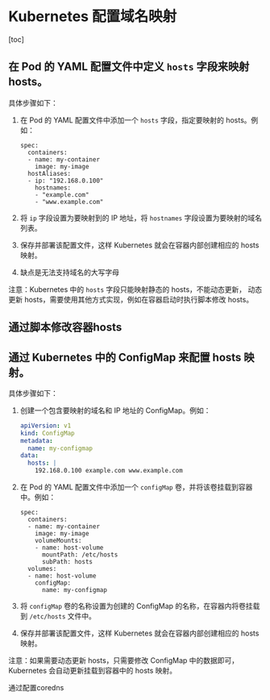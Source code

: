 # Kubernetes 配置域名映射

[toc]

## 在 Pod 的 YAML 配置文件中定义 `hosts` 字段来映射 hosts。

具体步骤如下：

1. 在 Pod 的 YAML 配置文件中添加一个 `hosts` 字段，指定要映射的 hosts。例如：

   ```
   spec:
     containers:
     - name: my-container
       image: my-image
     hostAliases:
     - ip: "192.168.0.100"
       hostnames:
       - "example.com"
       - "www.example.com"
   ```

2. 将 `ip` 字段设置为要映射到的 IP 地址，将 `hostnames` 字段设置为要映射的域名列表。

3. 保存并部署该配置文件，这样 Kubernetes 就会在容器内部创建相应的 hosts 映射。

4. 缺点是无法支持域名的大写字母

注意：Kubernetes 中的 `hosts` 字段只能映射静态的 hosts，不能动态更新， 动态更新 hosts，需要使用其他方式实现，例如在容器启动时执行脚本修改 hosts。

## 通过脚本修改容器hosts



## 通过 Kubernetes 中的 ConfigMap 来配置 hosts 映射。

具体步骤如下：

1. 创建一个包含要映射的域名和 IP 地址的 ConfigMap。例如：

   ```yaml
   apiVersion: v1
   kind: ConfigMap
   metadata:
     name: my-configmap
   data:
     hosts: |
       192.168.0.100 example.com www.example.com
   ```

   

2. 在 Pod 的 YAML 配置文件中添加一个 `configMap` 卷，并将该卷挂载到容器中。例如：

   ```
   spec:
     containers:
     - name: my-container
       image: my-image
       volumeMounts:
       - name: host-volume
         mountPath: /etc/hosts
         subPath: hosts
     volumes:
     - name: host-volume
       configMap:
         name: my-configmap
   ```

3. 将 `configMap` 卷的名称设置为创建的 ConfigMap 的名称，在容器内将卷挂载到 `/etc/hosts` 文件中。

4. 保存并部署该配置文件，这样 Kubernetes 就会在容器内部创建相应的 hosts 映射。

注意：如果需要动态更新 hosts，只需要修改 ConfigMap 中的数据即可，Kubernetes 会自动更新挂载到容器中的 hosts 映射。

通过配置coredns